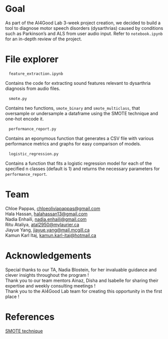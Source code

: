 # Goal 
As part of the AI4Good Lab 3-week project creation, we decided to build a tool to diagnose motor speech disorders (dysarthrias) caused by conditions such as Parkinson’s and ALS from user audio input. Refer to `notebook.ipynb` for an in-depth review of the project.

# File explorer
` ` ` feature_extraction.ipynb ` ` ` 

Contains the code for extracting sound features relevant to dysarthria diagnosis from audio files.

 ` ` ` smote.py ` ` `

Contains two functions, `smote_binary` and `smote_multiclass`, that oversample or undersample a dataframe using the SMOTE technique and one-hot encode it.

` ` ` performance_report.py ` ` `

Contains an eponymous function that generates a CSV file with various performance metrics and graphs for easy comparison of models.

` ` ` logistic_regression.py ` ` `

Contains a function that fits a logistic regression model for each of the specified n classes (default is 1) and returns the necessary parameters for `performance_report`.


# Team
Chloe Pappas, <chloeoliviapappas@gmail.com>  
Hala Hassan, <halahassan13@gmail.com>  
Nadia Enhaili, <nadia.enhaili@gmail.com>  
Ritu Ataliya, <atal2950@mylaurier.ca>  
Jiayue Yang, <jiayue.yang@mail.mcgill.ca>  
Kamun Karl Itaj, <kamun.karl-itaj@hotmail.ca>  

# Acknowledgements
Special thanks to our TA, Nadia Blostein, for her invaluable guidance and clever insights throughout the program !  
Thank you to our team mentors Ainaz, Disha and Isabelle for sharing their expertise and weekly consulting meetings !  
Thank you to the AI4Good Lab team for creating this opportunity in the first place !

# References
[SMOTE technique](https://machinelearningmastery.com/smote-oversampling-for-imbalanced-classification/)
